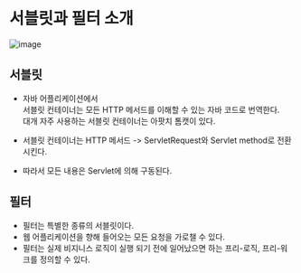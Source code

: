 # 서블릿과 필터 소개

![image](https://github.com/user-attachments/assets/6bbab939-a0c1-437a-b950-aa9cd4cafd74)


## 서블릿
- 자바 어플리케이션에서   
서블릿 컨테이너는 모든 HTTP 메서드를 이해할 수 있는 자바 코드로 번역한다.   
대개 자주 사용하는 서블릿 컨테이너는 아팟치 톰캣이 있다.   

- 서블릿 컨테이너는 HTTP 메서드 -> ServletRequest와 Servlet method로 전환시킨다.   

- 따라서 모든 내용은 Servlet에 의해 구동된다.


## 필터

- 필터는 특별한 종류의 서블릿이다.   
- 웹 어플리케이션을 향해 들어오는 모든 요청을 가로챌 수 있다.   
- 필터는 실제 비지니스 로직이 실행 되기 전에 일어났으면 하는 프리-로직, 프리-워크를 정의할 수 있다.   

